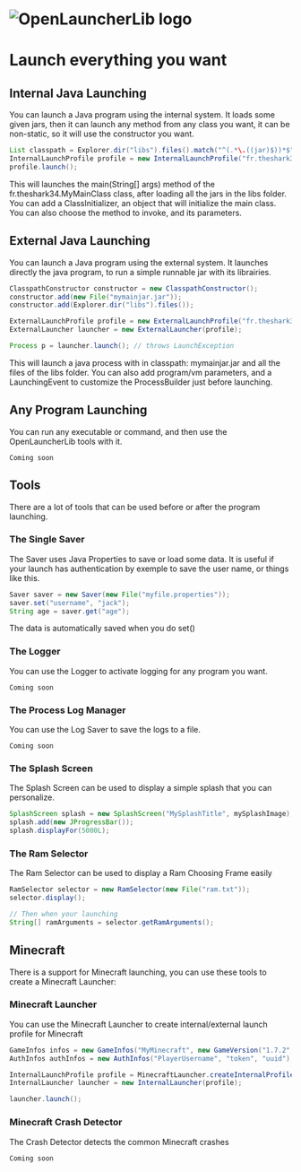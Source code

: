 ![OpenLauncherLib logo](http://image.noelshack.com/fichiers/2015/17/1429612277-oolbaniere.png)
=====

# Launch everything you want

## Internal Java Launching

You can launch a Java program using the internal system. It loads some given jars, then it can launch any method from any class you want, it can be non-static, so it will use the constructor you want.

```java
List classpath = Explorer.dir("libs").files().match("^(.*\.((jar)$))*$").get();
InternalLaunchProfile profile = new InternalLaunchProfile("fr.theshark34.MyMainClass", classpath);
profile.launch();
```

This will launches the main(String[] args) method of the fr.theshark34.MyMainClass class, after loading all the jars in the libs folder.
You can add a ClassInitializer, an object that will initialize the main class.
You can also choose the method to invoke, and its parameters.

## External Java Launching

You can launch a Java program using the external system. It launches directly the java program, to run a simple runnable jar with its librairies.

```java
ClasspathConstructor constructor = new ClasspathConstructor();
constructor.add(new File("mymainjar.jar"));
constructor.add(Explorer.dir("libs").files());

ExternalLaunchProfile profile = new ExternalLaunchProfile("fr.theshark34.MyClass", classpath.make());
ExternalLauncher launcher = new ExternalLauncher(profile);

Process p = launcher.launch(); // throws LaunchException
```

This will launch a java process with in classpath: mymainjar.jar and all the files of the libs folder.
You can also add program/vm parameters, and a LaunchingEvent to customize the ProcessBuilder just before launching.

## Any Program Launching

You can run any executable or command, and then use the OpenLauncherLib tools with it.

    Coming soon

## Tools

There are a lot of tools that can be used before or after the program launching.

### The Single Saver

The Saver uses Java Properties to save or load some data. It is useful if your launch has authentication by exemple to save the user name, or things like this.

```java
Saver saver = new Saver(new File("myfile.properties"));
saver.set("username", "jack");
String age = saver.get("age");
```

The data is automatically saved when you do set()

### The Logger

You can use the Logger to activate logging for any program you want.

    Coming soon

### The Process Log Manager

You can use the Log Saver to save the logs to a file.

    Coming soon

### The Splash Screen

The Splash Screen can be used to display a simple splash that you can personalize.

```java
SplashScreen splash = new SplashScreen("MySplashTitle", mySplashImage);
splash.add(new JProgressBar());
splash.displayFor(5000L);
```

### The Ram Selector

The Ram Selector can be used to display a Ram Choosing Frame easily

```java
RamSelector selector = new RamSelector(new File("ram.txt"));
selector.display();

// Then when your launching
String[] ramArguments = selector.getRamArguments();
```

## Minecraft

There is a support for Minecraft launching, you can use these tools to create a Minecraft Launcher:

### Minecraft Launcher

You can use the Minecraft Launcher to create internal/external launch profile for Minecraft

```java
GameInfos infos = new GameInfos("MyMinecraft", new GameVersion("1.7.2", GameType.V1_7_2_LOWER), new GameTweak[] {GameTweak.FORGE});
AuthInfos authInfos = new AuthInfos("PlayerUsername", "token", "uuid");

InternalLaunchProfile profile = MinecraftLauncher.createInternalProfile(infos, GameFolder.BASIC, authInfos);
InternalLauncher launcher = new InternalLauncher(profile);

launcher.launch();
```

### Minecraft Crash Detector

The Crash Detector detects the common Minecraft crashes

    Coming soon